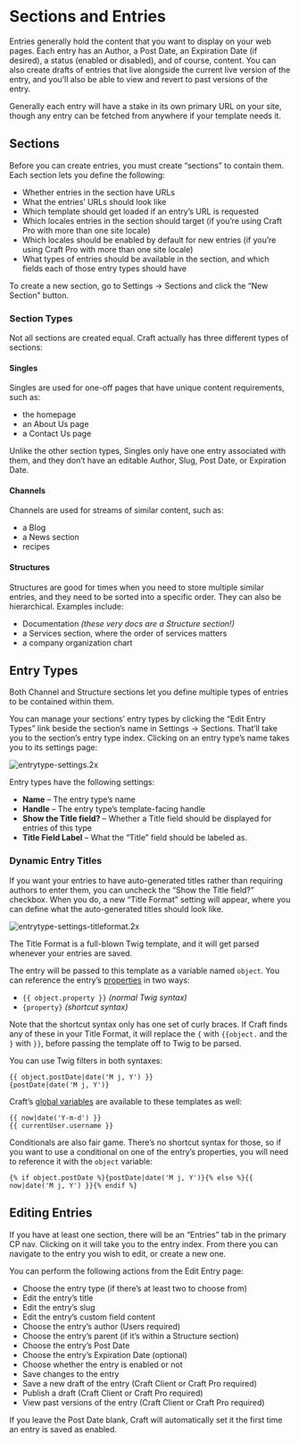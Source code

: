 # Sections and Entries

Entries generally hold the content that you want to display on your web pages. Each entry has an Author, a Post Date, an Expiration Date (if desired), a status (enabled or disabled), and of course, content. You can also create drafts of entries that live alongside the current live version of the entry, and you’ll also be able to view and revert to past versions of the entry.

Generally each entry will have a stake in its own primary URL on your site, though any entry can be fetched from anywhere if your template needs it.

## Sections

Before you can create entries, you must create “sections” to contain them. Each section lets you define the following:

* Whether entries in the section have URLs
* What the entries’ URLs should look like
* Which template should get loaded if an entry’s URL is requested
* Which locales entries in the section should target (if you’re using Craft Pro with more than one site locale)
* Which locales should be enabled by default for new entries (if you’re using Craft Pro with more than one site locale)
* What types of entries should be available in the section, and which fields each of those entry types should have

To create a new section, go to Settings → Sections and click the “New Section” button.

### Section Types

Not all sections are created equal. Craft actually has three different types of sections:

#### Singles

Singles are used for one-off pages that have unique content requirements, such as:

* the homepage
* an About Us page
* a Contact Us page

Unlike the other section types, Singles only have one entry associated with them, and they don’t have an editable Author, Slug, Post Date, or Expiration Date.

#### Channels

Channels are used for streams of similar content, such as:

* a Blog
* a News section
* recipes

#### Structures

Structures are good for times when you need to store multiple similar entries, and they need to be sorted into a specific order. They can also be hierarchical. Examples include:

* Documentation _(these very docs are a Structure section!)_
* a Services section, where the order of services matters
* a company organization chart

## Entry Types

Both Channel and Structure sections let you define multiple types of entries to be contained within them.

You can manage your sections’ entry types by clicking the “Edit Entry Types” link beside the section’s name in Settings → Sections. That’ll take you to the section’s entry type index. Clicking on an entry type’s name takes you to its settings page:

![entrytype-settings.2x](https://craftcmsassets.craftcdn.com/images/docs/entrytype-settings.2x.jpg)

Entry types have the following settings:

* **Name** – The entry type’s name
* **Handle** – The entry type’s template-facing handle
* **Show the Title field?** – Whether a Title field should be displayed for entries of this type
* **Title Field Label** – What the “Title” field should be labeled as.

### Dynamic Entry Titles

If you want your entries to have auto-generated titles rather than requiring authors to enter them, you can uncheck the “Show the Title field?” checkbox. When you do, a new “Title Format” setting will appear, where you can define what the auto-generated titles should look like.

![entrytype-settings-titleformat.2x](https://craftcmsassets.craftcdn.com/images/docs/entrytype-settings-titleformat.2x.jpg)

The Title Format is a full-blown Twig template, and it will get parsed whenever your entries are saved.

The entry will be passed to this template as a variable named `object`. You can reference the entry’s [properties](templating/entrymodel.md#properties) in two ways:

* `{{ object.property }}` _(normal Twig syntax)_
* `{property}` _(shortcut syntax)_

Note that the shortcut syntax only has one set of curly braces. If Craft finds any of these in your Title Format, it will replace the `{` with `{{object.` and the `}` with `}}`, before passing the template off to Twig to be parsed.

You can use Twig filters in both syntaxes:

```twig
{{ object.postDate|date('M j, Y') }}
{postDate|date('M j, Y')}
```

Craft’s [global variables](templating/global-variables.md) are available to these templates as well:

```twig
{{ now|date('Y-m-d') }}
{{ currentUser.username }}
```

Conditionals are also fair game. There’s no shortcut syntax for those, so if you want to use a conditional on one of the entry’s properties, you will need to reference it with the `object` variable:

```twig
{% if object.postDate %}{postDate|date('M j, Y')}{% else %}{{ now|date('M j, Y') }}{% endif %}
```

## Editing Entries

If you have at least one section, there will be an “Entries” tab in the primary CP nav. Clicking on it will take you to the entry index. From there you can navigate to the entry you wish to edit, or create a new one.

You can perform the following actions from the Edit Entry page:

* Choose the entry type (if there’s at least two to choose from)
* Edit the entry’s title
* Edit the entry’s slug
* Edit the entry’s custom field content
* Choose the entry’s author (Users required)
* Choose the entry’s parent (if it’s within a Structure section)
* Choose the entry’s Post Date
* Choose the entry’s Expiration Date (optional)
* Choose whether the entry is enabled or not
* Save changes to the entry
* Save a new draft of the entry (Craft Client or Craft Pro required)
* Publish a draft (Craft Client or Craft Pro required)
* View past versions of the entry (Craft Client or Craft Pro required)

If you leave the Post Date blank, Craft will automatically set it the first time an entry is saved as enabled.